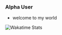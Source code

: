 ### Alpha User
- welcome to my world

![Wakatime Stats](https://wakatime.com/share/@Eightsville/9f176e1f-56f0-4a68-98d7-ec9c4bb0343d.svg)
